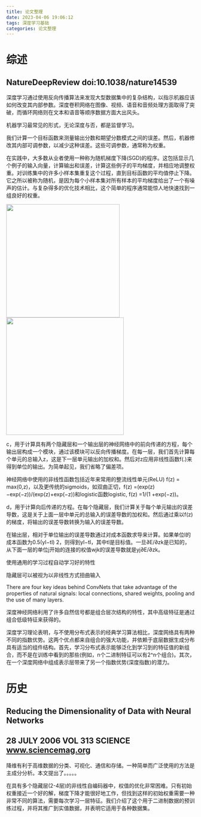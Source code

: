 ```yaml
---
title: 论文整理
date: 2023-04-06 19:06:12
tags: 深度学习基础
categories: 论文整理
---
```


# 综述

## NatureDeepReview                                  doi:10.1038/nature14539

深度学习通过使用反向传播算法来发现大型数据集中的复杂结构，以指示机器应该如何改变其内部参数。深度卷积网络在图像、视频、语音和音频处理方面取得了突破，而循环网络则在文本和语音等顺序数据方面大出风头。

机器学习最常见的形式，无论深度与否，都是监督学习。

我们计算一个目标函数来测量输出分数和期望分数模式之间的误差。然后，机器修改其内部可调参数，以减少这种误差。这些可调参数，通常称为权重。

在实践中，大多数从业者使用一种称为随机梯度下降(SGD)的程序。这包括显示几个例子的输入向量，计算输出和误差，计算这些例子的平均梯度，并相应地调整权重。对训练集中的许多小样本集重复这个过程，直到目标函数的平均值停止下降。它之所以被称为随机，是因为每个小样本集对所有样本的平均梯度给出了一个有噪声的估计。与复杂得多的优化技术相比，这个简单的程序通常能惊人地快速找到一组良好的权重。

<img title="" src="file:///C:/Users/HP/AppData/Roaming/marktext/images/2023-04-06-20-16-39-5a49a75876192c9a1ea19b821a5521c.png" alt="" width="303">     <img title="" src="file:///C:/Users/HP/AppData/Roaming/marktext/images/2023-04-06-20-17-24-3a42b78e655362bd8b6b86aeab1d0bb.png" alt="" width="314">

c，用于计算具有两个隐藏层和一个输出层的神经网络中的前向传递的方程，每个输出层构成一个模块，通过该模块可以反向传播梯度。在每一层，我们首先计算每个单元的总输入z，这是下一层单元输出的加权和。然后对z应用非线性函数f(.)来得到单位的输出。为简单起见，我们省略了偏差项。

神经网络中使用的非线性函数包括近年来常用的整流线性单元(ReLU) f(z) = max(0,z)，以及更传统的sigmoids，如双曲正切，f(z) =(exp(z)−exp(−z))/(exp(z)+exp(−z))和logistic函数logistic, f(z) =1/(1 +exp(−z))。

d，用于计算向后传递的方程。在每个隐藏层，我们计算关于每个单元输出的误差导数，这是关于上面一层中单元的总输入的误差导数的加权和。然后通过乘以f(z)的梯度，将输出的误差导数转换为输入的误差导数。

在输出层，相对于单位输出的误差导数通过对成本函数求导来计算。如果单位l的成本函数为0.5(yl−tl) 2，则得到yl−tl，其中tl是目标值。一旦∂E/∂zk是已知的，从下面一层的单位j开始的连接的权值wjk的误差导数就是yj∂E/∂zk。

使用通用的学习过程自动学习好的特性

隐藏层可以被视为以非线性方式扭曲输入

There are four key ideas behind ConvNets that take advantage of the properties of natural signals: local connections, shared weights, pooling and the use of many layers.

深度神经网络利用了许多自然信号都是组合层次结构的特性，其中高级特征是通过组合低级特征来获得的。

深度学习理论表明，与不使用分布式表示的经典学习算法相比，深度网络具有两种不同的指数优势。这两个优点都来自组合的强大功能，并依赖于底层数据生成分布具有适当的组件结构。首先，学习分布式表示能够泛化到学习到的特征值的新组合，而不是在训练中看到的那些(例如，n个二进制特征可以有2^n个组合)。其次，在一个深度网络中组成表示层带来了另一个指数优势(深度指数)的潜力。

# 历史

## Reducing the Dimensionality of Data with Neural Networks

## 28 JULY 2006 VOL 313 SCIENCE www.sciencemag.org

降维有利于高维数据的分类、可视化、通信和存储。一种简单而广泛使用的方法是主成分分析。本文提出了。。。。。

在具有多个隐藏层(2-4层)的非线性自编码器中，权值的优化非常困难。只有初始权重接近一个好的解，梯度下降才能很好地工作，但找到这样的初始权重需要一种非常不同的算法，需要每次学习一层特征。我们介绍了这个用于二进制数据的预训练过程，并将其推广到实值数据，并表明它适用于各种数据集。
